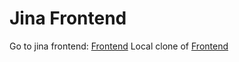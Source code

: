 # Jina Frontend

Go to jina frontend: [Frontend](https://github.com/adapole/jina_frontend)
Local clone of [Frontend](https://github.com/Adg0/jina_frontend)
